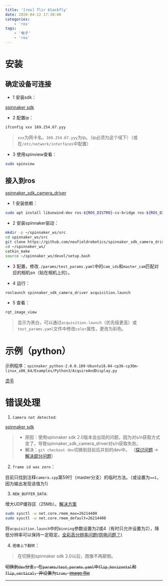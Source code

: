```yaml
---
title: '[ros] flir blackfly'
date: 2020-04-22 17:30:00
categories: 
    - 'ros'
tags:
    - '电子'
    - 'ros'
---
```



# 安装

## 确定设备可连接

- 1 安装sdk：

[spinnaker sdk][1]

- 2 配置ip：

```sh
ifconfig xxx 169.254.67.yyy
```

> `xxx`为网卡名，`169.254.67.yyy`为ip。（ip必须为这个域下）（或在`/etc/network/interfaces`中配置）

- 3 使用spinview查看：

```sh
sudo spinview
```


## 接入到ros

[spinnaker_sdk_camera_driver][2]

- 1 安装依赖：

```sh
sudo apt install libunwind-dev ros-${ROS_DISTRO}-cv-bridge ros-${ROS_DISTRO}-image-transport
```

- 2 安装spinnaker驱动：

```sh
mkdir -p ~/spinnaker_ws/src
cd spinnaker_ws/src
git clone https://github.com/neufieldrobotics/spinnaker_sdk_camera_driver.git
cd ~/spinnaker_ws/
catkin_make
source ~/spinnaker_ws/devel/setup.bash
```

- 3 配置，修改`./params/test_params.yaml`中的`cam_ids`和`master_cam`匹配对应的相机sn（贴在相机上的）。

- 4 运行：

```sh
roslaunch spinnaker_sdk_camera_driver acquisition.launch
```

- 5 查看：

```sh
rqt_image_view
```

> 显示为黑白，可以通过`acquisition.launch`（优先级更高）或`test_params.yaml`文件中修改`color`属性，更改为彩色。

# 示例（python）

示例程序：`spinnaker_python-2.0.0.109-Ubuntu18.04-cp36-cp36m-linux_x86_64/Examples/Python3/AcquireAndDisplay.py`

[烫手][5]


# 错误处理

1. `Camera not detected`: 

[spinnaker sdk][6]

> - 原因：使用spinnaker sdk 2.0版本会出现的问题，因为对s/n获取方式变了，导致spinnaker_sdk_camera_driver对s/n获取失败。
> - 解决：`git checkout dev`切换到目前后并到的dev中。 （[探讨问题][3] -> [解决部分问题][4]）

2. `frame id was zero`： 

目前只找到注释`camera.cpp`第59行（master分支）的临时方法。（或设置为`==1`，因为输出发现该值为1）


3. `NEW_BUFFER_DATA`:

增大UDP缓存区（25Mb）。[解决方案][9]

```sh
sudo sysctl -w net.core.rmem_max=26214400
sudo sysctl -w net.core.rmem_default=26214400
```

将`acquisition.launch`中的`binning`参数设置为2或4（有时只允许设置为2），降低分辨率可以保持一定稳定。[全彩高分辨率问题(供电问题？)][7]

4. `图像上下翻转`：

> 在切换到spinnaker sdk 2.0以后，图像不再颠倒。

~~切换到`dev`分支，在`params/test_params.yaml`中`flip_horizontal`和`flip_vertical`，并设置为`true`。[image flip][8]~~


---

[1]: https://flir.app.boxcn.net/v/SpinnakerSDK 
[2]: http://wiki.ros.org/spinnaker_sdk_camera_driver
[3]: https://github.com/neufieldrobotics/spinnaker_sdk_camera_driver/issues/76
[4]: https://github.com/neufieldrobotics/spinnaker_sdk_camera_driver/pull/84
[5]: http://softwareservices.flir.com/BFS-PGE-31S4/latest/Family/Temperature.htm
[6]: https://flir.app.boxcn.net/v/SpinnakerSDK/folder/74729015802
[7]: https://github.com/neufieldrobotics/spinnaker_sdk_camera_driver/issues/63#issuecomment-565573504
[8]: https://github.com/neufieldrobotics/spinnaker_sdk_camera_driver/pull/41
[9]: https://github.com/neufieldrobotics/spinnaker_sdk_camera_driver/issues/10#issuecomment-461545543
